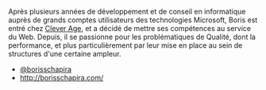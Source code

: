 Après plusieurs années de développement et de conseil en informatique auprès de grands comptes utilisateurs des technologies Microsoft, Boris est entré chez [Clever Age](http://www.clever-age.com/), et a décidé de mettre ses compétences au service du Web. Depuis, il se passionne pour les problématiques de Qualité, dont la performance, et plus particulièrement par leur mise en place au sein de structures d'une certaine ampleur.

- [@borisschapira](https://twitter.com/borisschapira)
- <http://borisschapira.com/>


